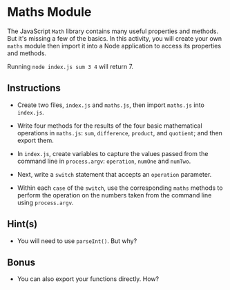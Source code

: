 # Maths Module

The JavaScript `Math` library contains many useful properties and methods. But it's missing a few of the basics. In this activity, you will create your own `maths` module then import it into a Node application to access its properties and methods.

Running `node index.js sum 3 4` will return 7.

## Instructions

- Create two files, `index.js` and `maths.js`, then import `maths.js` into `index.js`.

- Write four methods for the results of the four basic mathematical operations in `maths.js`: `sum`, `difference`, `product`, and `quotient`; and then export them.

- In `index.js`, create variables to capture the values passed from the command line in `process.argv`: `operation`, `numOne` and `numTwo`.

- Next, write a `switch` statement that accepts an `operation` parameter.

- Within each `case` of the `switch`, use the corresponding `maths` methods to perform the operation on the numbers taken from the command line using `process.argv`.

## Hint(s)

- You will need to use `parseInt()`. But why?

## Bonus

- You can also export your functions directly. How?
